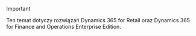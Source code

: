 > [!IMPORTANT]
> Ten temat dotyczy rozwiązań Dynamics 365 for Retail oraz Dynamics 365 for Finance and Operations Enterprise Edition.
